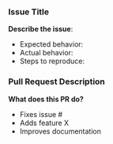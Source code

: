 ### Issue Title

**Describe the issue**:
- Expected behavior:
- Actual behavior:
- Steps to reproduce:

### Pull Request Description

**What does this PR do?**
- Fixes issue #
- Adds feature X
- Improves documentation
